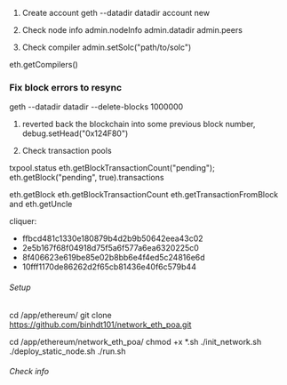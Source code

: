 1. Create account
geth --datadir datadir account new

2. Check node info
admin.nodeInfo
admin.datadir
admin.peers

2. Check compiler
admin.setSolc("path/to/solc")

eth.getCompilers()

### Fix block errors to resync
geth  --datadir datadir  --delete-blocks 1000000


1. reverted back the blockchain into some previous block number,
debug.setHead("0x124F80")

2. Check transaction pools

txpool.status
eth.getBlockTransactionCount("pending");
eth.getBlock("pending", true).transactions


eth.getBlock
eth.getBlockTransactionCount
eth.getTransactionFromBlock and
eth.getUncle


cliquer:
+ ffbcd481c1330e180879b4d2b9b50642eea43c02
+ 2e5b167f68f04918d75f5a6f577a6ea6320225c0
+ 8f406623e619be85e02b8bb6e4f4ed5c24816e6d
+ 10fff1170de86262d2f65cb81436e40f6c579b44


######  Setup ###########
cd /app/ethereum/
git clone https://github.com/binhdt101/network_eth_poa.git

cd /app/ethereum/network_eth_poa/
chmod +x *.sh
./init_network.sh
./deploy_static_node.sh
./run.sh

###### Check info #########
